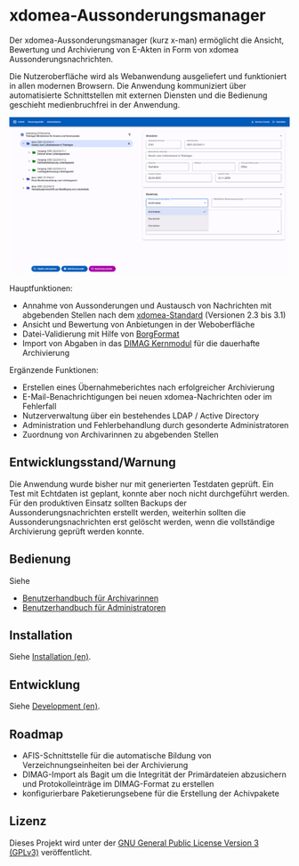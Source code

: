 # xdomea-Aussonderungsmanager

Der xdomea-Aussonderungsmanager (kurz x-man) ermöglicht die Ansicht, Bewertung und Archivierung von E-Akten in Form von xdomea Aussonderungsnachrichten.

Die Nutzeroberfläche wird als Webanwendung ausgeliefert und funktioniert in allen modernen Browsern.
Die Anwendung kommuniziert über automatisierte Schnittstellen mit externen Diensten und die Bedienung geschieht medienbruchfrei in der Anwendung.

![Nachrichten-Ansicht](./doc/img/message-page.png)

Hauptfunktionen:

- Annahme von Aussonderungen und Austausch von Nachrichten mit abgebenden Stellen nach dem [xdomea-Standard](https://www.xrepository.de/details/urn:xoev-de:xdomea:kosit:standard:xdomea) (Versionen 2.3 bis 3.1)
- Ansicht und Bewertung von Anbietungen in der Weboberfläche
- Datei-Validierung mit Hilfe von [BorgFormat](https://github.com/Landesarchiv-Thueringen/borg)
- Import von Abgaben in das [DIMAG Kernmodul](https://gitlab.la-bw.de/dimag/core/kernmodul) für die dauerhafte Archivierung

Ergänzende Funktionen:

- Erstellen eines Übernahmeberichtes nach erfolgreicher Archivierung
- E-Mail-Benachrichtigungen bei neuen xdomea-Nachrichten oder im Fehlerfall
- Nutzerverwaltung über ein bestehendes LDAP / Active Directory
- Administration und Fehlerbehandlung durch gesonderte Administratoren
- Zuordnung von Archivarinnen zu abgebenden Stellen

## Entwicklungsstand/Warnung

Die Anwendung wurde bisher nur mit generierten Testdaten geprüft. Ein Test mit Echtdaten ist geplant, konnte aber noch nicht durchgeführt werden. Für den produktiven Einsatz sollten Backups der Aussonderungsnachrichten erstellt werden, weiterhin sollten die Aussonderungsnachrichten erst gelöscht werden, wenn die vollständige Archivierung geprüft werden konnte.

## Bedienung

Siehe

- [Benutzerhandbuch für Archivarinnen](./doc/User-Manual_DE.md)
- [Benutzerhandbuch für Administratoren](./doc/Administration-Manual_DE.md)

## Installation

Siehe [Installation (en)](./doc/Installation.md).

## Entwicklung

Siehe [Development (en)](./doc/Development.md).

## Roadmap

- AFIS-Schnittstelle für die automatische Bildung von Verzeichnungseinheiten bei der Archivierung
- DIMAG-Import als Bagit um die Integrität der Primärdateien abzusichern und Protokolleinträge im DIMAG-Format zu erstellen
- konfigurierbare Paketierungsebene für die Erstellung der Achivpakete

## Lizenz

Dieses Projekt wird unter der [GNU General Public License Version 3 (GPLv3)](https://www.gnu.org/licenses/gpl-3.0.de.html) veröffentlicht.
